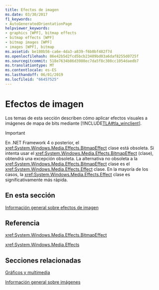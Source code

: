 ```yaml
---
title: Efectos de imagen
ms.date: 03/30/2017
f1_keywords:
- AutoGeneratedOrientationPage
helpviewer_keywords:
- graphics [WPF], bitmap effects
- bitmap effects [WPF]
- bitmap images [WPF]
- images [WPF], bitmap
ms.assetid: be180b56-ca6e-4da3-a839-f6b0bf482f7d
ms.openlocfilehash: 86e42b5d2fcd5bcb23489bd03a6daf8255d0725f
ms.sourcegitcommit: 518e7634b86d3980ec7da5f8c308cc1054daedb7
ms.translationtype: MT
ms.contentlocale: es-ES
ms.lasthandoff: 06/01/2019
ms.locfileid: "66457525"
---
```

# <a name="bitmap-effects"></a>Efectos de imagen
Los temas de esta sección describen cómo aplicar efectos visuales a imágenes de mapa de bits mediante [!INCLUDE[TLA#tla_winclient](../../../../includes/tlasharptla-winclient-md.md)].  
  
> [!IMPORTANT]
>  En .NET Framework 4 o posterior, el <xref:System.Windows.Media.Effects.BitmapEffect> clase está obsoleta. Si intenta usar el <xref:System.Windows.Media.Effects.BitmapEffect> (clase), obtendrá una excepción obsoleta. La alternativa no obsoleta a la <xref:System.Windows.Media.Effects.BitmapEffect> clase es el <xref:System.Windows.Media.Effects.Effect> clase. En la mayoría de los casos, la <xref:System.Windows.Media.Effects.Effect> clase es significativamente más rápida.  
  
## <a name="in-this-section"></a>En esta sección  
 [Información general sobre efectos de imagen](bitmap-effects-overview.md)  
  
## <a name="reference"></a>Referencia  
 <xref:System.Windows.Media.Effects.BitmapEffect>  
  
 <xref:System.Windows.Media.Effects>  
  
## <a name="related-sections"></a>Secciones relacionadas  
 [Gráficos y multimedia](index.md)  
  
 [Información general sobre imágenes](imaging-overview.md)
